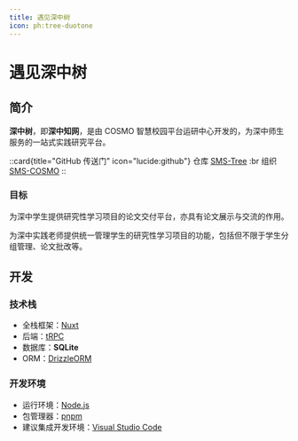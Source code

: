 ```yaml
---
title: 遇见深中树
icon: ph:tree-duotone
---
```


# 遇见深中树

## 简介

**深中树**，即**深中知网**，是由 COSMO 智慧校园平台运研中心开发的，为深中师生服务的一站式实践研究平台。

::card{title="GitHub 传送门" icon="lucide:github"}
仓库 [SMS-Tree](https://github.com/SMS-COSMO/SMS-Tree)
:br
组织 [SMS-COSMO](https://github.com/SMS-COSMO)
::

### 目标

为深中学生提供研究性学习项目的论文交付平台，亦具有论文展示与交流的作用。

为深中实践老师提供统一管理学生的研究性学习项目的功能，包括但不限于学生分组管理、论文批改等。

## 开发

### 技术栈

- 全栈框架：[Nuxt](https://nuxt.com/)
- 后端：[tRPC](https://trpc.io/)
- 数据库：**SQLite**
- ORM：[DrizzleORM](https://orm.drizzle.team)

### 开发环境

- 运行环境：[Node.js](https://nodejs.org)
- 包管理器：[pnpm](https://pnpm.io)
- 建议集成开发环境：[Visual Studio Code](https://code.visualstudio.com)
